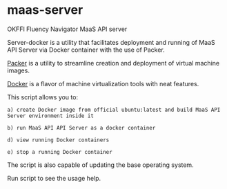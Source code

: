 # maas-server

OKFFI Fluency Navigator MaaS API server

Server-docker is a utility that facilitates deployment and running
of MaaS API Server via Docker container with the use of Packer.

[Packer](https://packer.io/) is a utility to streamline creation and deployment of virtual
machine images.

[Docker](http://docker.io/) is a flavor of machine virtualization tools with neat features.

This script allows you to:

    a) create Docker image from official ubuntu:latest and build MaaS API Server environment inside it

    b) run MaaS API API Server as a docker container

    d) view running Docker containers

    e) stop a running Docker container

The script is also capable of updating the base operating system.

Run script to see the usage help.